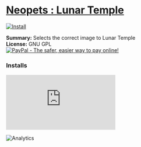 # [Neopets : Lunar Temple](.)

[![Install](../../resources/image/install_button.jpg)](../../../../raw/master/scripts/Neopets_Lunar_Temple/28359.user.js)

**Summary:** Selects the correct image to Lunar Temple<br />
**License:** GNU GPL<br />
[![PayPal - The safer, easier way to pay online!](https://www.paypalobjects.com/en_US/i/btn/btn_donate_SM.gif "PayPal - The safer, easier way to pay online!")](http://goo.gl/Fv19S)


### Installs
![Daily installs](http://gm.wesley.eti.br/count.php?id=scripts/Neopets_Lunar_Temple/28359.user.js&type=image)

![Analytics](https://ga-beacon.appspot.com/UA-462297-6/master/Neopets_Lunar_Temple?pixel)
